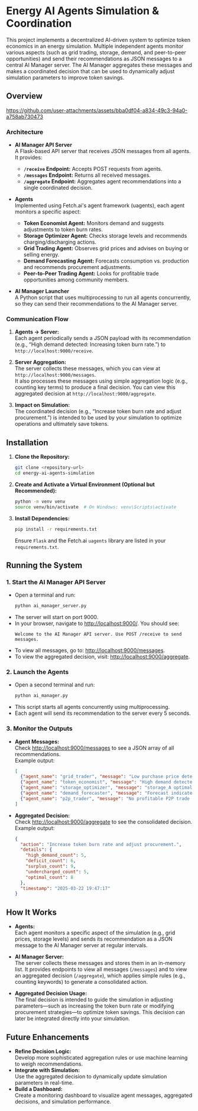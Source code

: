 # Energy AI Agents Simulation & Coordination

This project implements a decentralized AI-driven system to optimize token economics in an energy simulation. Multiple independent agents monitor various aspects (such as grid trading, storage, demand, and peer-to-peer opportunities) and send their recommendations as JSON messages to a central AI Manager server. The AI Manager aggregates these messages and makes a coordinated decision that can be used to dynamically adjust simulation parameters to improve token savings.

## Overview



https://github.com/user-attachments/assets/bba0df04-a834-49c3-94a0-a758ab730473



### Architecture

- **AI Manager API Server**  
  A Flask-based API server that receives JSON messages from all agents. It provides:
  - **`/receive` Endpoint:** Accepts POST requests from agents.
  - **`/messages` Endpoint:** Returns all received messages.
  - **`/aggregate` Endpoint:** Aggregates agent recommendations into a single coordinated decision.

- **Agents**  
  Implemented using Fetch.ai's agent framework (uagents), each agent monitors a specific aspect:
  - **Token Economist Agent:** Monitors demand and suggests adjustments to token burn rates.
  - **Storage Optimizer Agent:** Checks storage levels and recommends charging/discharging actions.
  - **Grid Trading Agent:** Observes grid prices and advises on buying or selling energy.
  - **Demand Forecasting Agent:** Forecasts consumption vs. production and recommends procurement adjustments.
  - **Peer-to-Peer Trading Agent:** Looks for profitable trade opportunities among community members.

- **AI Manager Launcher**  
  A Python script that uses multiprocessing to run all agents concurrently, so they can send their recommendations to the AI Manager server.

### Communication Flow

1. **Agents → Server:**  
   Each agent periodically sends a JSON payload with its recommendation (e.g., “High demand detected: Increasing token burn rate.”) to `http://localhost:9000/receive`.

2. **Server Aggregation:**  
   The server collects these messages, which you can view at `http://localhost:9000/messages`.  
   It also processes these messages using simple aggregation logic (e.g., counting key terms) to produce a final decision. You can view this aggregated decision at `http://localhost:9000/aggregate`.

3. **Impact on Simulation:**  
   The coordinated decision (e.g., “Increase token burn rate and adjust procurement.”) is intended to be used by your simulation to optimize operations and ultimately save tokens.

## Installation

1. **Clone the Repository:**
    ```bash
    git clone <repository-url>
    cd energy-ai-agents-simulation
    ```

2. **Create and Activate a Virtual Environment (Optional but Recommended):**
    ```bash
    python -m venv venv
    source venv/bin/activate  # On Windows: venv\Scripts\activate
    ```

3. **Install Dependencies:**
    ```bash
    pip install -r requirements.txt
    ```
   Ensure `Flask` and the Fetch.ai `uagents` library are listed in your `requirements.txt`.

## Running the System

### 1. Start the AI Manager API Server

- Open a terminal and run:
  ```bash
  python ai_manager_server.py
  ```
- The server will start on port 9000.
- In your browser, navigate to [http://localhost:9000/](http://localhost:9000/). You should see:
  ```
  Welcome to the AI Manager API server. Use POST /receive to send messages.
  ```
- To view all messages, go to: [http://localhost:9000/messages](http://localhost:9000/messages).  
- To view the aggregated decision, visit: [http://localhost:9000/aggregate](http://localhost:9000/aggregate).

### 2. Launch the Agents

- Open a second terminal and run:
  ```bash
  python ai_manager.py
  ```
- This script starts all agents concurrently using multiprocessing.
- Each agent will send its recommendation to the server every 5 seconds.

### 3. Monitor the Outputs

- **Agent Messages:**  
  Check [http://localhost:9000/messages](http://localhost:9000/messages) to see a JSON array of all recommendations.  
  Example output:
  ```json
  [
    {"agent_name": "grid_trader", "message": "Low purchase price detected (0.33 CT/kWh). Recommend buying energy to cover deficits.", "timestamp": "2025-03-22 19:39:10"},
    {"agent_name": "token_economist", "message": "High demand detected: Increasing token burn rate.", "timestamp": "2025-03-22 19:39:10"},
    {"agent_name": "storage_optimizer", "message": "storage_A optimal (65.35%). No action needed. | storage_B undercharged (29.39%). Recommend increasing charging.", "timestamp": "2025-03-22 19:39:10"},
    {"agent_name": "demand_forecaster", "message": "Forecast indicates a deficit (consumption: 0.48 kWh, production: 0.34 kWh). Recommend adjusting procurement.", "timestamp": "2025-03-22 19:39:10"},
    {"agent_name": "p2p_trader", "message": "No profitable P2P trade available at the moment.", "timestamp": "2025-03-22 19:39:10"}
  ]
  ```

- **Aggregated Decision:**  
  Check [http://localhost:9000/aggregate](http://localhost:9000/aggregate) to see the consolidated decision.  
  Example output:
  ```json
  {
    "action": "Increase token burn rate and adjust procurement.",
    "details": {
      "high_demand_count": 5,
      "deficit_count": 6,
      "surplus_count": 9,
      "undercharged_count": 5,
      "optimal_count": 8
    },
    "timestamp": "2025-03-22 19:47:17"
  }
  ```

## How It Works

- **Agents:**  
  Each agent monitors a specific aspect of the simulation (e.g., grid prices, storage levels) and sends its recommendation as a JSON message to the AI Manager server at regular intervals.

- **AI Manager Server:**  
  The server collects these messages and stores them in an in-memory list. It provides endpoints to view all messages (`/messages`) and to view an aggregated decision (`/aggregate`), which applies simple rules (e.g., counting keywords) to generate a consolidated action.

- **Aggregated Decision Usage:**  
  The final decision is intended to guide the simulation in adjusting parameters—such as increasing the token burn rate or modifying procurement strategies—to optimize token savings. This decision can later be integrated directly into your simulation.

## Future Enhancements

- **Refine Decision Logic:**  
  Develop more sophisticated aggregation rules or use machine learning to weigh recommendations.
- **Integrate with Simulation:**  
  Use the aggregated decision to dynamically update simulation parameters in real-time.
- **Build a Dashboard:**  
  Create a monitoring dashboard to visualize agent messages, aggregated decisions, and simulation performance.
